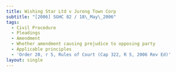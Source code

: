 ```yaml
---
title: Wishing Star Ltd v Jurong Town Corp
subtitle: "[2006] SGHC 82 / 18\_May\_2006"
tags:
  - Civil Procedure
  - Pleadings
  - Amendment
  - Whether amendment causing prejudice to opposing party
  - Applicable principles
  - 'Order 20, r 5, Rules of Court (Cap 322, R 5, 2006 Rev Ed)'
layout: single
---
```


